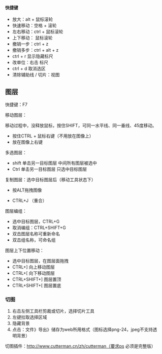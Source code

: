 #### 快捷键

- 放大：alt + 鼠标滚轮
- 快速移动：空格 + 滚轮
- 左右移动：ctrl + 鼠标滚轮
- 上下移动： 鼠标滚轮
- 撤销一步：ctrl + z
- 撤销多步：ctrl + alt + z
- ctrl + r  显示隐藏标尺
- 改单位：右击 标尺 
- ctrl + d  取消选区
- 清除辅助线 / 切片：视图

## 图层

快捷键：F7

移动图层：

   移动过程中，没释放鼠标，按住SHIFT，可同一水平线、同一垂线、45度移动。

- 按住CTRL + 鼠标右键（不用放在图像上）
- 放在图像上右键

多选图层：

- shift   单击另一目标图层     中间所有图层被选中
- Ctrl    单击另一目标图层     只选中目标图层

复制图层：选中目标图层后（移动工具状态下）

- 按ALT拖拽图像

- CTRL+J      （重合）

图层编组：

- 选中目标图层，CTRL+G   
- 取消编组：CTRL+SHIFT+G
- 双击图层名称可重新命名
- 双击组名称，可命名组

图层上下位置移动：

- 选中目标图层，在图层面拖拽
- CTRL+]    向上移动图层
- CTRL+[    向下移动图层
- CTRL+SHIFT+]   图层置顶
- CTRL+SHIFT+[   图层置底



### 切图

1. 右击左侧工具栏剪裁或切片，选择切片工具
2. 左键拉取选择区域
3. 隐藏背景
4. 点击：文件》导出》储存为web所用格式（图标选择png-24，jpeg不支持透明背景）

切图插件：http://www.cutterman.cn/zh/cutterman（要求ps 必须是完整版）